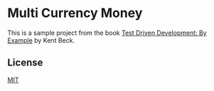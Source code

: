 # Multi Currency Money

This is a sample project from the book [Test Driven Development: By Example](https://www.amazon.com/Test-Driven-Development-Kent-Beck/dp/0321146530/) by Kent Beck.

## License
[MIT](https://choosealicense.com/licenses/mit/)